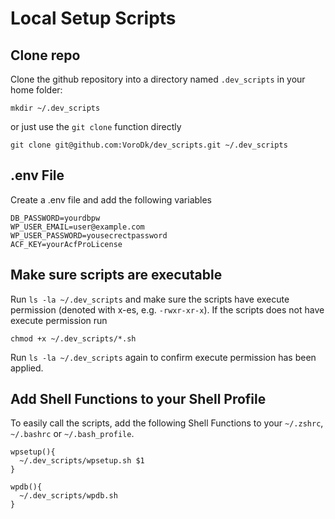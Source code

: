 # Local Setup Scripts

## Clone repo
Clone the github repository into a directory named `.dev_scripts` in your home folder:
```
mkdir ~/.dev_scripts
```
or just use the `git clone` function directly
```
git clone git@github.com:VoroDk/dev_scripts.git ~/.dev_scripts
```

## .env File
Create a .env file and add the following variables
```
DB_PASSWORD=yourdbpw
WP_USER_EMAIL=user@example.com
WP_USER_PASSWORD=yousecrectpassword
ACF_KEY=yourAcfProLicense
```

## Make sure scripts are executable

Run `ls -la ~/.dev_scripts` and make sure the scripts have execute permission (denoted with x-es, e.g. `-rwxr-xr-x`).
If the scripts does not have execute permission run
```
chmod +x ~/.dev_scripts/*.sh
```
Run `ls -la ~/.dev_scripts` again to confirm execute permission has been applied.

## Add Shell Functions to your Shell Profile
To easily call the scripts, add the following Shell Functions to your `~/.zshrc`, `~/.bashrc` or `~/.bash_profile`.

```
wpsetup(){
  ~/.dev_scripts/wpsetup.sh $1
}

wpdb(){
  ~/.dev_scripts/wpdb.sh
}
```
